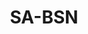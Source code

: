 ---
layout: post
title:  "SA-BSN"
link: https://github.com/lesunb/bsn
image: https://upload.wikimedia.org/wikipedia/commons/thumb/1/1c/6sided_dice_%28cropped%29.jpg/220px-6sided_dice_%28cropped%29.jpg
---